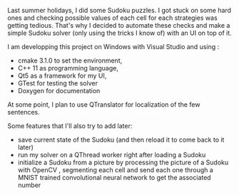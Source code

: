 Last summer holidays, I did some Sudoku puzzles. I got stuck on some hard ones and checking possible values of each cell for each strategies was getting tedious.
That's why I decided to automate these checks and make a simple Sudoku solver (only using the tricks I know of) with an UI on top of it.

I am developping this project on Windows with Visual Studio and using :
- cmake 3.1.0 to set the environment,
- C++ 11 as programming language,
- Qt5 as a framework for my UI,
- GTest for testing the solver
- Doxygen for documentation 

At some point, I plan to use QTranslator for localization of the few sentences.


Some features that I'll also try to add later:
- save current state of the Sudoku (and then reload it to come back to it later)
- run my solver on a QThread worker right after loading a Sudoku
- initialize a Sudoku from a picture by processing the picture of a Sudoku with OpenCV , segmenting each cell and send each one through a MNIST trained convolutional neural network to get the associated number

